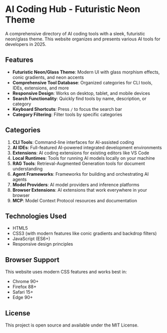 # AI Coding Hub - Futuristic Neon Theme

A comprehensive directory of AI coding tools with a sleek, futuristic neon/glass theme. This website organizes and presents various AI tools for developers in 2025.

## Features

- **Futuristic Neon/Glass Theme**: Modern UI with glass morphism effects, conic gradients, and neon accents
- **Comprehensive Tool Database**: Organized categories for CLI tools, IDEs, extensions, and more
- **Responsive Design**: Works on desktop, tablet, and mobile devices
- **Search Functionality**: Quickly find tools by name, description, or category
- **Keyboard Shortcuts**: Press `/` to focus the search bar
- **Category Filtering**: Filter tools by specific categories

## Categories

1. **CLI Tools**: Command-line interfaces for AI-assisted coding
2. **AI IDEs**: Full-featured AI-powered integrated development environments
3. **Extensions**: AI coding extensions for existing editors like VS Code
4. **Local Runtimes**: Tools for running AI models locally on your machine
5. **RAG Tools**: Retrieval-Augmented Generation tools for document understanding
6. **Agent Frameworks**: Frameworks for building and orchestrating AI agents
7. **Model Providers**: AI model providers and inference platforms
8. **Browser Extensions**: AI extensions that work everywhere in your browser
9. **MCP**: Model Context Protocol resources and documentation

## Technologies Used

- HTML5
- CSS3 (with modern features like conic gradients and backdrop filters)
- JavaScript (ES6+)
- Responsive design principles

## Browser Support

This website uses modern CSS features and works best in:
- Chrome 90+
- Firefox 88+
- Safari 15+
- Edge 90+

## License

This project is open source and available under the MIT License.